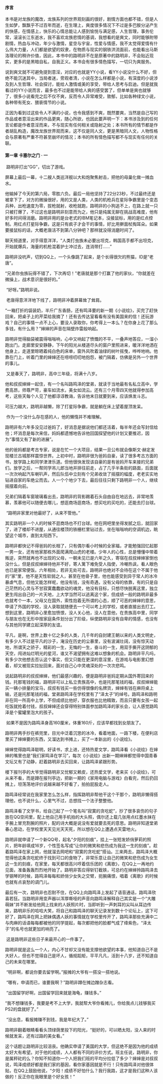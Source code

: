 #### 序言

​		本书是对龙族的魔改，龙族系列的世界观刻画的很好，剧情方面也都不错，但是人生如梦，飘飘乎不过百年而逝，在生理上，爽度很多情况下不过是多巴胺分泌产生的快感，在情感上，快乐的心情总能让人感到愉悦与满足感，人生哲理，事务伦常，滚滚长江东逝水，我不喜欢龙族悲情的基调，我想看的是爽文，同时能够附带剧情，热血与冲动，年少与激情，星空与宇宙，性爱与情感，我不太觉得爱情有什么伟大力量，人们都是欲望的奴隶，在物质与现实的钢铁洪流面前，也能看出马斯洛理论的稍许价值，因此，本书中的路明非不在是原著中的路明非，不会贴近现实，更多的是黑暗自私，自我正义。本书会有很多情色描写，一切只为爽服务。

​		说到爽文就不可避免提到意淫，对应的也就是YY小说，看YY小说没什么不好，但绝不能沉迷其中，当局者迷，旁观者清，小说在怎么样都是小说，有深度的小说涉及到人生哲理、社会探讨，能给人激情或美的享受，带给人思考与启迪。但是就我看过的YY小说而言，最多也不过是能带给人爽的感受罢了，但单单是爽也就够了，很多小说看完之后不仅不爽，反而令人异常难受，致郁，比如各种绿文小说，各种带有死女、猥亵情节的小说。

​		正因为看到过这些令人不满的小说，也令我感到不爽，既然要爽，当然是自己写的作品或者意淫出来的作品更爽，随心所欲，也因此要声明一下：本书涉及到的任何言论都是作者意淫而来，不与现实有任何相关或隐射之处；本书所有的情节都是作者胡乱构造，魔改龙族世界观而来，这不仅是同人文，更是黑暗同人文，人物性格会与原著有严重不符甚至崩坏的情况；本书的所有情色描写都不与现实有任何的关联。

#### 第一章 卡塞尔之门 · 一

​		路明非打出“GG”，切出了游戏。

​		屏幕上最后一幕，十二艘人类巡洋舰以大和炮聚焦射击，把他的母巢化做一摊血水。

​		他输掉了今天的第六局，零胜六负。最后一局他坚持了22分23秒，不过最终还是被拿下了，对方的微操很好，用的又是人类，人类的机枪兵在星际争霸里是个变态兵种，出枪速度为零，拔枪就射，收枪就跑，路明非的小狗追不上，在路上就一只只被打爆了，不过这也是路明非刻意而为之，他只是纯属无聊在挑战高难度，他有好多时间得消磨。路明非用的是台老式的IBM笔记本，没接鼠标，用的是红点控制。用红点打星际争霸，这是只有疯子才会干的事情，好比用擀面杖掏耳朵。如果要接鼠标的话，大概老唐活不到第八分钟吧？那样就没得消磨时间了。

​		聊天频道里，对手得意洋洋，“人类打虫族未必要出坦克，韩国高手都不出坦克，开始就爆兵，海量的机枪混着护士冲过去，连消带打……”

​		路明非没吭声，切到QQ上，一个头像跳了起来，是个长得很欠的熊猫，ID是“老唐”。

​		“兄弟你虫族玩得不错了，下次再切！”老唐就是那个打赢了他的家伙，“你就差在微操上，战术意识是很好的。”

​		“好呀。”路明非说。

​		老唐得意洋洋地下线了，路明非冲着屏幕耸了耸肩。

​		“一箱打折的袋装奶，半斤广东香肠，还有鸣泽要的新一期《小说绘》，买完了赶快回来，把桌子上的芹菜给我摘了！还有去传达室看看有没有美国来的信！还玩游戏？自己的事情一点不上心，要没人录取你，你考得上一本么？在你身上花了那么多钱，有什么用？”婶婶的声音在隔壁炸雷般响起。

​		路明非觉得脑袋被震得嗡嗡响，心中又响起了愤慨的不平，一叠声地答应，一溜小跑出门。走廊里安安静静，下午的阳光从楼道尽头的窗户里照进来，暖洋洋地洒在他身上，走道里晾晒着纯白色的床单，窗外风吹着油绿的树叶摇曳，哗哗地响。他靠在门上，听着门里的婶婶还在唠唠叨叨地抱怨，被门隔着，仿佛是另外一个世界的事儿。

​		又是春天了，路明非，高中三年级，将满十八岁。

​		他和叔叔婶婶一起住，有一个名叫路鸣泽的堂弟，就读于当地最有名私立高中，学费高昂，师尊严苛，豪车如流水，美女如流云。还有三个月零四天他就得参加高考，这些天每个人见了他都谆谆教诲，告诉他末日就要到来，应该焕发斗志。

​		可压力越大，路明非越懒，除了打星际争霸，就是躺在床上望着屋顶发呆。

​		作为一个没什么存在感的人，他的懒惰并不难理解。

​		路明非有六年多没见过爸妈了，好消息是据说他们都还活着，每半年还会写封信给他；坏消息是每次来信，妈妈都遗憾地告诉他回国探望他的计划又要推迟，因为“事情又有了新的进展”。

​		他的爸妈都是考古专家，说是在忙一个大项目，结果一旦公布就会像斯文·赫定发现楼兰古城那样震惊世界。上初中时，路明非很为爸妈自豪，读了很多考古方面的书，放学路上和同学津津乐道。但他很快发现该自豪的是有爸妈开车来接的兄弟们。放学之后，一帮同学吊儿郎当地并排往前走，占了几乎半条街的路面，后面就一次次响起汽车喇叭声，然后队伍中立刻有个兄弟收敛了摇摆的幅度，老老实实地钻进自家的车绝尘而去。人一个个地少下去，最后往往只剩下路明非一个人，继续摇摆着向前。

​		兄弟们隔着车窗玻璃看出去，路明非的背影踢着石头自由自在地远去，非常地羡慕，羡慕他可以随便去哪儿，想逛商场逛商场，想买吃的买吃的，还能去打台球。

​		“路明非家里对他最好了，从来不管他。”

​		其实路明非一个人的时候不逛商场也不打台球。他在网吧里坐得发腻之后，就回家了，进了楼却不进屋，从通往楼顶的铁栅栏里钻过去，坐在嗡嗡响的空调机边，眺望这个城市，直到太阳西下。

​		路明非都快记不得爸妈的长相了，只有偶尔看小时候的全家福，才能勉强回忆起那一男一女，还有他家那栋外面爬满爬山虎的老楼。少年人的心性，总是懵懂中带着叛逆，突然就再也不出现的父母，一朝未见已是六年之久，寄宿在叔叔婶婶家倒也没什么，但是叔叔婶婶待他并不好，寄人篱下难免受人指使，冷嘲热讽，看人眼色也已是家常便饭。六年相处，若非无处可去，路明非也绝对不会待在这个不属于他的“家”里，他不是天性软弱之人，甚至在他骨子里，他也能感受到异于常人的冰冷暴虐气息，但他又能怎样呢，他没有钱，没有奇遇，没有父母的依靠，有的只是自己茫然的心灵与不甘寂寞蠢蠢欲动的魂灵，他没有目标，只想尽快脱离这里，独立更生闯出自己的一片天地，上大学当然可以逃离这个家，但成绩一般的路明非最多也就考个一本，父母又在国外，索性抱着无所谓的心态，顺了可恶的婶婶的意思，申请了外国的学校，没人录取就随便去一个可以考上的学校，或者直接出去打工。想到这里，路明非心里愈加愤恨，没人关心他，没人在意他，在贵族高中里，同学与朋友也在无形中按家庭条件划分出了阶级，纵使路明非没有自卑的情感，也没有与其他同学建立起深厚的友谊。

​		平凡，是啊，世界上数十亿之多的人类，几千年的自封建王朝以来的人类文明史，有多少人不过是平凡的沙子，淹没在历史的尘暴里，没有波澜壮阔，没有惊天动地，所谓天之骄子，精彩的一生，无悔的一生，奋斗的一生，用双手撕开这阴郁的天空，闯进灿烂明光的星河，谁又不渴望拥有这难以想象的机会。路明非平凡吗，有多少次他想去否认这个事实，但又只能在更深的意淫里，在游戏与电影里幻想着，却又被现实拉扯回来，面对自己心中灵魂深处的一次次悲鸣。

​		说起路明非的叔叔婶婶，他们最感兴趣的，便是路明非爸妈定期从国外寄回来的钱。托那笔钱的福，路明非可以上私立贵族高中，也是托那笔钱的福，叔叔婶婶能买一辆小排量的宝马，叔叔有钱买一些仿得很像的名牌货，婶婶有钱在麻将桌上输，还是托那笔钱的福，堂弟路鸣泽在学校里有了“泽太子”的绰号。路鸣泽和路明非在同一所高中上学，不但成绩比他好，穿衣服也比他精致，而且只要有女孩一起吃饭就抢着付钱，叔叔婶婶还会穿得特别体面参加路鸣泽的家长会，让人感觉路鸣泽是个蜜罐里泡大的孩子。

​		如果不是因为路鸣泽身高160厘米，体重160斤，应该早都找到女朋友了。

​		路明非两手抄在裤兜里，目光中泛着沉思的冰冷，看着地面，一路下楼，在便利店里买了婶婶要的东西，又溜达到书摊上，买了一本新出的《小说绘》。

​		婶婶觉得路鸣泽聪明，好读书，求上进，还特热爱文学，路鸣泽看《小说绘》在婶婶的嘴里也是“我们家鸣泽在学习”，每次《小说绘》出新一期婶婶都觉得中国青春文坛又有了动静，赶着路明非去买回来，让路鸣泽紧跟形势。

​		楼下报刊亭的大爷觉得路明非又忧郁又赖皮，还热爱文学，老来买《小说绘》，可从来不看，而是蹲在报刊亭边，把新一期的《家用电脑与游戏》白看完，然后扔回摊上，坦荡荡地评价说越来越不好看了，拍拍屁股走人。

​		路鸣泽经常说在我家里怎么怎么样，指挥路明非帮他干这个干那个，路明非懒得搭理他，也不说什么，心里气不过，总想找一个法子整整他。

​		路鸣泽看了文学书，给自己起了一个笔名叫“寂寞的贪吃蛇”，抄了很多哀伤的句子放在QQ空间里，配上他自己用手机拍的大头照，偶尔还上载几张用点红墨水抹在手腕上冒充割腕的照片，配的诗大概是说没有爱就要去死的意思。路明非知道堂弟春心思动，在学校里天天见光天天死，所以想在QQ上遭遇点天雷地火。

​		路明非就申请了一个新QQ号，起名“夕阳的刻痕”，挂上一张短发娇俏萝莉的照片，把年龄填成16岁，个性签名写成“让你的微笑和悲伤成为我这一生的刻痕”。趁着路鸣泽在家上网，他就溜去网吧和“寂寞的贪吃蛇”搭讪。三来两去，路鸣泽大概觉得他这条贪吃蛇终于找到可口的食物了，非常乐意让自己的微笑和悲伤成为女生这一生的刻痕，在家里，每天都很高兴哼着信乐团的《离歌》，在QQ上一再地约见面，准备轰轰烈烈地开始了。路明非答应得斩钉截铁，可总约在婶婶拎路鸣泽去学钢琴的时候，路鸣泽每每和娇俏少女失之交臂，扼腕痛恨，唱着《离歌》的时候也就有点哀愁的调门儿。

​		最后有一次，路明非也忍耐不住，在QQ上向路鸣泽上发起了语音通话，路鸣泽欣喜若狂。当路明非用变声器以浑厚嘶哑的声音向路鸣泽解释自己其实是一个“大雕萌妹”并不断发给他网上找来的人妖照片时，当即听到一声刺耳的尖叫从耳边传来，路明非乐的哈哈大笑，将自己和路鸣泽的聊天记录发到数十个论坛上，这下可好了，路鸣泽在网上把妹偶遇人妖的事情就在学校里传开了，路鸣泽那些充满中二与肉麻的话语每每都被他的同学提起，每次都把他的脸都气成了绛紫色，“泽太子”的名号也就更加的响亮了。

​		这是路明非这些日子来最开心的一件事了。

​		路明非就是这么一个人，内心不甘却又没有能支撑他欲望的本事，他知道自己不是大好人，但也不觉得自己是坏人，循规蹈矩，平平凡凡，活到十八岁，还不知道自己的未来在哪里。

​		“明非啊，都说你要去留学啊。”报摊的大爷有一搭没一搭地说。

​		“哪有，申请而已，谁要我啊？”路明非蹲在摊边蹭杂志看。

​		“出国留学好啊，出国留学回来就是海龟，赚钱多。”

​		“我不想赚钱多，我要是考不上大学，我就帮大爷你看摊儿，你给我点儿钱够我买PS2的盘就好了。”

​		“没出息，看报摊赚不到钱，我是年纪大了。”

​		路明非翻着眼睛看看头顶绿荫里投下的阳光，“挺好的，可以晒太阳，没人来的时候就发呆，还有过路的美女看。”

​		这个话题让路明非比较沮丧。他确实申请了美国的大学，但这绝不是因为他的成绩太好大有希望。对于他的成绩，人人都有不同的评价方式。班主任说，路明非，你是属秤砣的么？你知不知道你一个人把我们班的平均分拉低了多少？婶婶是对叔叔说，鸣泽成绩好都是我们家的基因，看你家基因就是不行！只有路鸣泽对他很体贴，在QQ上鼓励他说，“夕阳！成绩不好怕什么？我行我路，这才是我们这种人该做的！反正你在我眼里是个好女孩！”